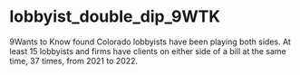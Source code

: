 # lobbyist_double_dip_9WTK
9Wants to Know found Colorado lobbyists have been playing both sides. At least 15 lobbyists and firms have clients on either side of a bill at the same time, 37 times, from 2021 to 2022. 
